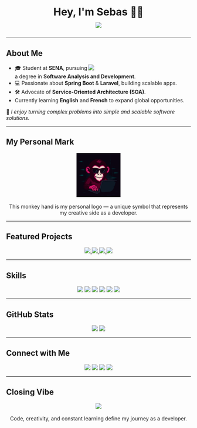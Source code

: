 <h1 align="center">
  Hey, I'm Sebas 👨‍💻
  <br>
  <img style="text-align: center;" src="https://readme-typing-svg.herokuapp.com?font=Fira+Code&duration=3000&pause=1000&color=36BCF7&width=700&lines=Junior+Software+Developer;Spring+Boot+%26+Java+Enthusiast;Laravel+%26+Fullstack+Explorer;SOA+Architecture+Lover;Always+Learning+English+%26+French" />
</h1>

---

##  About Me
<picture>
  <!-- GIF estilo dark/aesthetic dev -->
  <img align="right" src="https://media.giphy.com/media/qgQUggAC3Pfv687qPC/giphy.gif" width="280px">
</picture>

- 🎓 Student at **SENA**, pursuing a degree in **Software Analysis and Development**.  
- 💻 Passionate about **Spring Boot** & **Laravel**, building scalable apps.  
- 🛠 Advocate of **Service-Oriented Architecture (SOA)**.  
-  Currently learning **English** and **French** to expand global opportunities.  

🚀 *I enjoy turning complex problems into simple and scalable software solutions.*

---

##  My Personal Mark
<p align="center">
  <img src="https://github.com/Sebas18Rodriguez18/Sebas18Rodriguez18/blob/main/mono_dedos_realismo.gif" width="120px" />
</p>
<p align="center">This monkey hand is my personal logo — a unique symbol that represents my creative side as a developer.</p>

---

##  Featured Projects
<p align="center">
  <a href="https://github.com/Sebas18Rodriguez18/ArkoSystem">
    <img src="https://github-readme-stats.vercel.app/api/pin/?username=Sebas18Rodriguez18&repo=ArkoSystem&theme=radical" />
  </a>
  <a href="https://github.com/Sebas18Rodriguez18/Just-Guide">
    <img src="https://github-readme-stats.vercel.app/api/pin/?username=Sebas18Rodriguez18&repo=Just-Guide&theme=radical" />
  </a>
  <a href="https://github.com/Sebas18Rodriguez18/PERSA">
    <img src="https://github-readme-stats.vercel.app/api/pin/?username=Sebas18Rodriguez18&repo=PERSA&theme=radical" />
  </a>
  <a href="https://github.com/anfeles85/persa-sena">
    <img src="https://github-readme-stats.vercel.app/api/pin/?username=anfeles85&repo=persa-sena&theme=radical" />
  </a>
</p>

---

##  Skills
<p align="center">
  <img src="https://img.shields.io/badge/Java-ED8B00?style=for-the-badge&logo=java&logoColor=white" />
  <img src="https://img.shields.io/badge/Spring_Boot-6DB33F?style=for-the-badge&logo=springboot&logoColor=white" />
  <img src="https://img.shields.io/badge/Laravel-FF2D20?style=for-the-badge&logo=laravel&logoColor=white" />
  <img src="https://img.shields.io/badge/MySQL-005C84?style=for-the-badge&logo=mysql&logoColor=white" />
  <img src="https://img.shields.io/badge/PostgreSQL-316192?style=for-the-badge&logo=postgresql&logoColor=white" />
  <img src="https://img.shields.io/badge/Bootstrap-563D7C?style=for-the-badge&logo=bootstrap&logoColor=white" />
</p>

---

##  GitHub Stats
<p align="center">
  <img src="https://github-readme-stats.vercel.app/api?username=Sebas18Rodriguez18&show_icons=true&theme=radical" />
  <img src="https://github-readme-streak-stats.herokuapp.com/?user=Sebas18Rodriguez18&theme=radical" />
</p>

---

##  Connect with Me
<p align="center">
  <a href="mailto:sr1290853@gmail.com"><img src="https://img.shields.io/badge/Email-D14836?style=for-the-badge&logo=gmail&logoColor=white"></a>
  <a href="https://t.me/SebasDevCruz26"><img src="https://img.shields.io/badge/Telegram-26A5E4?style=for-the-badge&logo=telegram&logoColor=white"></a>
  <a href="https://www.instagram.com/srcj_26/"><img src="https://img.shields.io/badge/Instagram-E4405F?style=for-the-badge&logo=instagram&logoColor=white"></a>
  <a href="https://www.linkedin.com/in/sebastian-cruz-43b733343/"><img src="https://img.shields.io/badge/LinkedIn-0A66C2?style=for-the-badge&logo=linkedin&logoColor=white"></a>
</p>

---

##  Closing Vibe
<p align="center">
  <!-- GIF estilo oscuro y maduro -->
  <img src="https://media.giphy.com/media/l1J9EdzfOSgfyueLm/giphy.gif" width="500px" />
</p>
<p align="center">Code, creativity, and constant learning define my journey as a developer.</p>